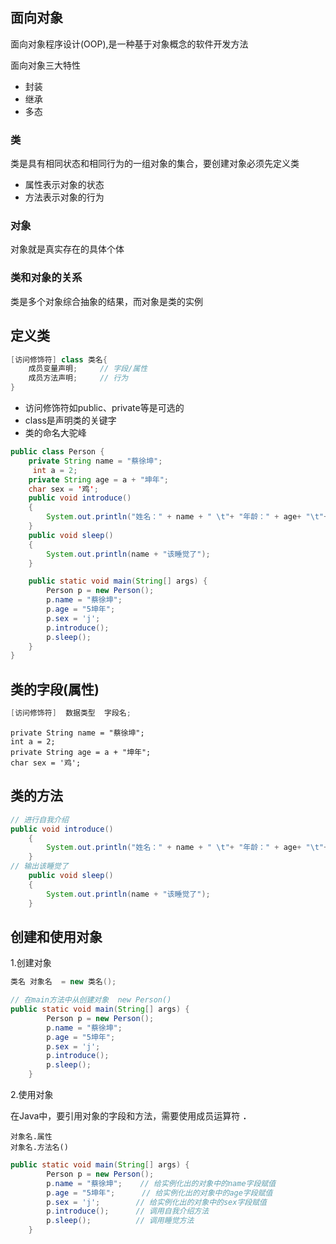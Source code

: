 ## 面向对象

面向对象程序设计(OOP),是一种基于对象概念的软件开发方法

面向对象三大特性

- 封装
- 继承
- 多态

### 类

类是具有相同状态和相同行为的一组对象的集合，要创建对象必须先定义类

- 属性表示对象的状态
- 方法表示对象的行为

### 对象

对象就是真实存在的具体个体

### 类和对象的关系

类是多个对象综合抽象的结果，而对象是类的实例

## 定义类

```java
[访问修饰符] class 类名{
    成员变量声明;     // 字段/属性
    成员方法声明;		// 行为
} 
```

- 访问修饰符如public、private等是可选的
- class是声明类的关键字
- 类的命名大驼峰

```java
public class Person {
    private String name = "蔡徐坤";
     int a = 2;
    private String age = a + "坤年";
    char sex = '鸡';
    public void introduce()
    {
        System.out.println("姓名：" + name + " \t"+ "年龄：" + age+ "\t"+ "性别" + sex);
    }
    public void sleep()
    {
        System.out.println(name + "该睡觉了");
    }

    public static void main(String[] args) {
        Person p = new Person();
        p.name = "蔡徐坤";
        p.age = "5坤年";
        p.sex = 'j';
        p.introduce();
        p.sleep();
    }
}
```



## 类的字段(属性)

```java
[访问修饰符]  数据类型  字段名;
```

```jav
private String name = "蔡徐坤";
int a = 2;
private String age = a + "坤年";
char sex = '鸡';
```



## 类的方法



```java
// 进行自我介绍 
public void introduce()
    {
        System.out.println("姓名：" + name + " \t"+ "年龄：" + age+ "\t"+ "性别" + sex);
    }
// 输出该睡觉了
    public void sleep()
    {
        System.out.println(name + "该睡觉了");
    }
```







## 创建和使用对象

1.创建对象

```java
类名 对象名  = new 类名();
```

```java
// 在main方法中从创建对象  new Person()
public static void main(String[] args) {
        Person p = new Person();
        p.name = "蔡徐坤";
        p.age = "5坤年";
        p.sex = 'j';
        p.introduce();
        p.sleep();
    }
```



2.使用对象

在Java中，要引用对象的字段和方法，需要使用成员运算符   **`.`**

```ja
对象名.属性
对象名.方法名()
```

```java
public static void main(String[] args) {
        Person p = new Person();
        p.name = "蔡徐坤";    // 给实例化出的对象中的name字段赋值
        p.age = "5坤年";		// 给实例化出的对象中的age字段赋值
        p.sex = 'j';		// 给实例化出的对象中的sex字段赋值
        p.introduce();		// 调用自我介绍方法
        p.sleep();			// 调用睡觉方法
    }
```

